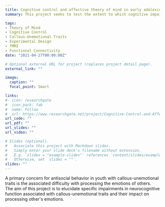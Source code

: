 ```yaml
---
title: Cognitive control and affective theory of mind in early adolescents with callous-unemotional traits
summary: This project seeks to test the extent to which cognitive impairments amongst adolescents with callous-unemotional traits drive difficulties to infer and understand others emotions.

tags:
- Theory of Mind
- Cognitive Control
- Callous-Unemotional Traits
- Experimental Design
- fMRI
- Functional Connectivity
date: "2021-04-27T00:00:00Z"

# Optional external URL for project (replaces project detail page).
external_link: ""

image:
  caption: ""
  focal_point: Smart

links:
#- icon: researchgate
#  icon_pack: fab
#  name: Follow
#  url: https://www.researchgate.net/project/Cognitive-Control-and-Affective-Theory-of-Mind-in-Early-Adolescents-with-Callous-Unemotional-Traits
url_code: ""
url_pdf: ""
url_slides: ""
url_video: ""

# Slides (optional).
#   Associate this project with Markdown slides.
#   Simply enter your slide deck's filename without extension.
#   E.g. `slides = "example-slides"` references `content/slides/example-slides.md`.
#   Otherwise, set `slides = ""`.
slides: ""
---
```


A primary concern for antisocial behavior in youth with callous-unemotional traits is the associated difficulty with processing the emotions of others. The aim of this project is to elucidate specific impairments in neurocognitive function associated with callous-unemotional traits and their impact on processing other's emotions. 
